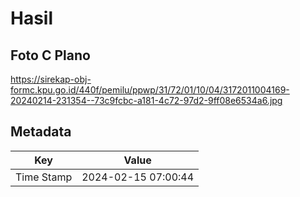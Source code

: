 # Hasil

## Foto C Plano

https://sirekap-obj-formc.kpu.go.id/440f/pemilu/ppwp/31/72/01/10/04/3172011004169-20240214-231354--73c9fcbc-a181-4c72-97d2-9ff08e6534a6.jpg


## Metadata

| Key        | Value               |
| ---------- | ------------------- |
| Time Stamp | 2024-02-15 07:00:44 |



